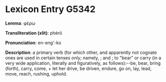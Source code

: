 # Lexicon Entry G5342

**Lemma**: φέρω

**Transliteration (xlit)**: phérō

**Pronunciation**: en-eng'-ko

**Description**:
a primary verb (for which other, and apparently not cognate ones are used in certain tenses only; namely,            ;       and   ; to "bear" or carry (in a very wide application, literally and figuratively, as follows):--be, bear, bring (forth), carry, come, + let her drive, be driven, endure, go on, lay, lead, move, reach, rushing, uphold.

